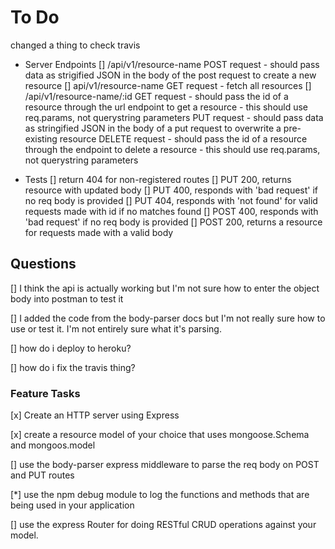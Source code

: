#     To Do

changed a thing to check travis



- Server Endpoints
  []  /api/v1/resource-name
        POST request
          - should pass data as strigified JSON in the body of the post request to create a new resource
  []  api/v1/resource-name
        GET request
          - fetch all resources
  []  /api/v1/resource-name/:id
        GET request
          - should pass the id of a resource through the url endpoint to get a resource
          - this should use req.params, not querystring parameters
        PUT request
          - should pass data as stringified JSON in the body of a put request to overwrite a pre-existing resource
        DELETE request
          - should pass the id of a resource through the endpoint to delete a resource
          - this should use req.params, not querystring parameters

- Tests
  []  return 404 for non-registered routes
  []  PUT 200, returns resource with updated body
  []  PUT 400, responds with 'bad request' if no req body is provided
  []  PUT 404, responds with 'not found' for valid requests made with id if no matches found
  []  POST 400, responds with 'bad request' if no req body is provided
  []  POST 200, returns a resource for requests made with a valid body

##    Questions

[]    I think the api is actually working but I'm not sure how to enter the object body into postman to test it

[]    I added the code from the body-parser docs but I'm not really sure how to use or test it.  I'm not entirely sure what it's parsing.

[]    how do i deploy to heroku?

[]    how do i fix the travis thing?

###   Feature Tasks

[x]    Create an HTTP server using Express

[x]    create a resource model of your choice that uses mongoose.Schema and mongoos.model

[]    use the body-parser express middleware to parse the req body on POST and PUT routes

[*]   use the npm debug module to log the functions and methods that are being used in your application

[]    use the express Router for doing RESTful CRUD operations against your model.
